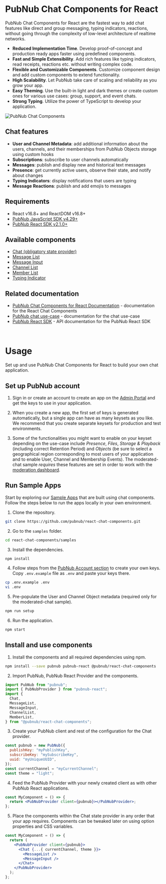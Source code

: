 # PubNub Chat Components for React

PubNub Chat Components for React are the fastest way to add chat features like direct and group
messaging, typing indicators, reactions, without going through the complexity of low-level
architecture of realtime networks.

- **Reduced Implementation Time**. Develop proof-of-concept and production ready apps faster using
  predefined components.
- **Fast and Simple Extensibility**. Add rich features like typing indicators, read receipts,
  reactions etc. without writing complex code.
- **Flexible and Customizable Components**. Customize component design and add custom components to
  extend functionality.
- **High Scalability**. Let PubNub take care of scaling and reliability as you grow your app.
- **Easy Theming**. Use the built-in light and dark themes or create custom ones for various use
  cases: group, support, and event chats.
- **Strong Typing**. Utilize the power of TypeScript to develop your application.

![PubNub Chat Components](https://i.imgur.com/992eLO8.png)

## Chat features

- **User and Channel Metadata**: add additional information about the users, channels, and their
  memberships from PubNub Objects storage using custom hooks
- **Subscriptions**: subscribe to user channels automatically
- **Messages**: publish and display new and historical text messages
- **Presence**: get currently active users, observe their state, and notify about changes
- **Typing Indicators**: display notifications that users are typing
- **Message Reactions**: publish and add emojis to messages

## Requirements

- React v16.8+ and ReactDOM v16.8+
- [PubNub JavaScript SDK v4.29+](https://www.pubnub.com/docs/sdks/javascript/)
- [PubNub React SDK v2.1.0+](https://www.pubnub.com/docs/chat/react/setup)

## Available components

- [Chat (obligatory state provider)](https://pubnub.github.io/react-chat-components/docs/?path=/docs/components-chat-provider--default)
- [Message List](https://pubnub.github.io/react-chat-components/docs/?path=/docs/components-message-list--default)
- [Message Input](https://pubnub.github.io/react-chat-components/docs/?path=/docs/components-message-input--default)
- [Channel List](https://pubnub.github.io/react-chat-components/docs/?path=/docs/components-channel-list--default)
- [Member List](https://pubnub.github.io/react-chat-components/docs/?path=/docs/components-member-list--default)
- [Typing Indicator](https://pubnub.github.io/react-chat-components/docs/?path=/docs/components-typing-indicator--default)

## Related documentation

- [PubNub Chat Components for React Documentation](https://pubnub.github.io/react-chat-components/docs/) - documentation for the
  React Chat Components
- [PubNub chat use-case](https://www.pubnub.com/docs/chat/overview) - documentation for the
  chat use-case
- [PubNub React SDK](https://www.pubnub.com/docs/chat/react/setup) - API documentation for the
  PubNub React SDK

<br />

# Usage

Set up and use PubNub Chat Components for React to build your own chat application.

## Set up PubNub account

1. Sign in or create an account to create an app on the
   [Admin Portal](https://dashboard.pubnub.com/) and get the keys to use in your application.

2. When you create a new app, the first set of keys is generated automatically, but a single app can
   have as many keysets as you like. We recommend that you create separate keysets for production
   and test environments.

3. Some of the functionalities you might want to enable on your keyset depending on the use-case
   include _Presence_, _Files_, _Storage & Playback_ (including correct Retention Period) and
   _Objects_ (be sure to select a geographical region corresponding to most users of your
   application and to enable User, Channel and Membership Events). The moderated-chat sample
   _requires_ these features are set in order to work with the
   [moderation dashboard](https://github.com/pubnub/moderation-dashboard/blob/master/how-to-design-modertable-app.md).

## Run Sample Apps

Start by exploring our [Sample Apps](https://pubnub.github.io/react-chat-components/samples) that
are built using chat components. Follow the steps below to run the apps locally in your own
environment.

1. Clone the repository.

```bash
git clone https://github.com/pubnub/react-chat-components.git
```

2. Go to the `samples` folder.

```bash
cd react-chat-components/samples
```

3. Install the dependencies.

```bash
npm install
```

4. Follow steps from the
   [PubNub Account section](https://github.com/pubnub/react-chat-components/blob/master/lib/README.md#pubnub-account)
   to create your own keys. Copy `.env.example` file as `.env` and paste your keys there.

```bash
cp .env.example .env
vi .env
```

5. Pre-populate the User and Channel Object metadata (required only for the moderated-chat sample).

```bash
npm run setup
```

6. Run the application.

```bash
npm start
```

## Install and use components

1. Install the components and all required dependencies using npm.

```bash
npm install --save pubnub pubnub-react @pubnub/react-chat-components
```

2. Import PubNub, PubNub React Provider and the components.

```js
import PubNub from "pubnub";
import { PubNubProvider } from "pubnub-react";
import {
  Chat,
  MessageList,
  MessageInput,
  ChannelList,
  MemberList,
} from "@pubnub/react-chat-components";
```

3. Create your PubNub client and rest of the configuration for the Chat provider.

```jsx
const pubnub = new PubNub({
  publishKey: "myPublishKey",
  subscribeKey: "mySubscribeKey",
  uuid: "myUniqueUUID",
});
const currentChannel = "myCurrentChannel";
const theme = "light";
```

4. Feed the PubNub Provider with your newly created client as with other PubNub React applications.

```jsx
const MyComponent = () => {
  return <PubNubProvider client={pubnub}></PubNubProvider>;
};
```

5. Place the components within the Chat state provider in any order that your app requires.
   Components can be tweaked later on using option properties and CSS variables.

```jsx
const MyComponent = () => {
  return (
    <PubNubProvider client={pubnub}>
      <Chat {...{ currentChannel, theme }}>
        <MessageList />
        <MessageInput />
      </Chat>
    </PubNubProvider>
  );
};
```

